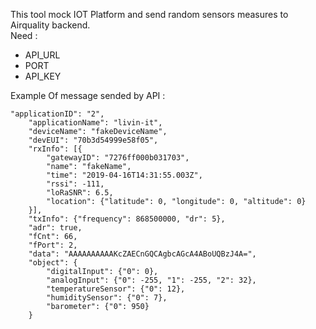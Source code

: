 This tool mock IOT Platform and send random sensors measures to Airquality backend.  
Need :
* API_URL
* PORT
* API_KEY

Example Of message sended by API :

```
"applicationID": "2",
	"applicationName": "livin-it",
	"deviceName": "fakeDeviceName",
	"devEUI": "70b3d54999e58f05",
	"rxInfo": [{
		"gatewayID": "7276ff000b031703",
		"name": "fakeName",
		"time": "2019-04-16T14:31:55.003Z",
		"rssi": -111,
		"loRaSNR": 6.5,
		"location": {"latitude": 0, "longitude": 0, "altitude": 0}
	}],
	"txInfo": {"frequency": 868500000, "dr": 5},
	"adr": true,
	"fCnt": 66,
	"fPort": 2,
	"data": "AAAAAAAAAAKcZAECnGQCAgbcAGcA4ABoUQBzJ4A=",
	"object": {
		"digitalInput": {"0": 0},
		"analogInput": {"0": -255, "1": -255, "2": 32},
		"temperatureSensor": {"0": 12},
		"humiditySensor": {"0": 7},
		"barometer": {"0": 950}
	}
```